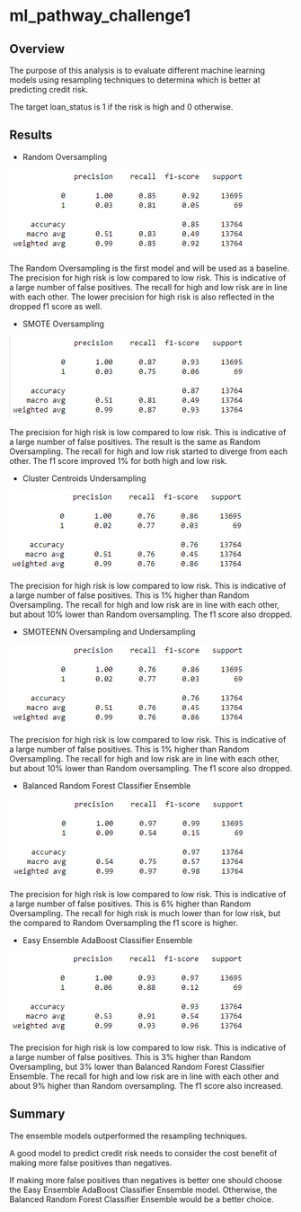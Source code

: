 # ml_pathway_challenge1

## Overview

The purpose of this analysis is to evaluate different machine learning models using resampling techniques to determina which is better at predicting credit risk.

The target loan_status is 1 if the risk is high and 0 otherwise.

## Results
- Random Oversampling

![alt text](https://github.com/rsallaii2u/ml_pathway_challenge1/blob/main/RandomOverSampler.PNG)

The Random Oversampling is the first model and will be used as a baseline.
The precision for high risk is low compared to low risk. This is indicative of a large number of false positives.
The recall for high and low risk are in line with each other. The lower precision for high risk is also reflected in the dropped f1 score as well.

- SMOTE Oversampling

![alt text](https://github.com/rsallaii2u/ml_pathway_challenge1/blob/main/SMOTEOversampling.PNG)

The precision for high risk is low compared to low risk. This is indicative of a large number of false positives. The result is the same as Random Oversampling.
The recall for high and low risk started to diverge from each other. The f1 score improved 1% for both high and low risk.

- Cluster Centroids Undersampling

![alt text](https://github.com/rsallaii2u/ml_pathway_challenge1/blob/main/ClusterCentroidsUndersampling.PNG)

The precision for high risk is low compared to low risk. This is indicative of a large number of false positives. This is 1% higher than Random Oversampling.
The recall for high and low risk are in line with each other, but about 10% lower than Random oversampling. The f1 score also dropped.

- SMOTEENN Oversampling and Undersampling

![alt text](https://github.com/rsallaii2u/ml_pathway_challenge1/blob/main/SMOTEEN.PNG)

The precision for high risk is low compared to low risk. This is indicative of a large number of false positives. This is 1% higher than Random Oversampling.
The recall for high and low risk are in line with each other, but about 10% lower than Random oversampling. The f1 score also dropped.

- Balanced Random Forest Classifier Ensemble

![alt text](https://github.com/rsallaii2u/ml_pathway_challenge1/blob/main/BalancedRandomForestClassifier.PNG)

The precision for high risk is low compared to low risk. This is indicative of a large number of false positives. This is 6% higher than Random Oversampling.
The recall for high risk is much lower than for low risk, but the compared to Random Oversampling the f1 score is higher.

- Easy Ensemble AdaBoost Classifier Ensemble

![alt text](https://github.com/rsallaii2u/ml_pathway_challenge1/blob/main/EasyEnsembleClassifier.PNG)

The precision for high risk is low compared to low risk. This is indicative of a large number of false positives. This is 3% higher than Random Oversampling, but 3% lower than Balanced Random Forest Classifier Ensemble.
The recall for high and low risk are in line with each other and about 9% higher than Random oversampling. The f1 score also increased.

## Summary

The ensemble models outperformed the resampling techniques.

A good model to predict credit risk needs to consider the cost benefit of making more false positives than negatives.

If making more false positives than negatives is better one should choose the Easy Ensemble AdaBoost Classifier Ensemble model. Otherwise, the Balanced Random Forest Classifier Ensemble would be a better choice.
